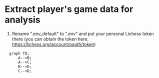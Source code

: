 # Extract player's game data for analysis


1. Rename ".env_default" to ".env" and put your personal Lichess token there (you can obtain the token here: https://lichess.org/account/oauth/token)

```mermaid
  graph TD;
      A-->B;
      A-->C;
      B-->D;
      C-->D;
```